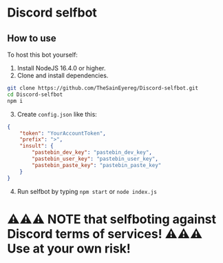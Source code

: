 # Discord selfbot

## How to use
To host this bot yourself:
1. Install NodeJS 16.4.0 or higher.
2. Clone and install dependencies.
```sh
git clone https://github.com/TheSainEyereg/Discord-selfbot.git
cd Discord-selfbot
npm i
```
3. Create `config.json` like this: 
```json
{
	"token": "YourAccountToken",
	"prefix": ">",
	"insult": {
		"pastebin_dev_key": "pastebin_dev_key",
		"pastebin_user_key": "pastebin_user_key",
		"pastebin_paste_key": "pastebin_paste_key"
	}
}
```

4. Run selfbot by typing `npm start` or `node index.js` 

# ⚠⚠⚠ NOTE that selfboting against Discord terms of services! ⚠⚠⚠<br>**Use at your own risk!**
